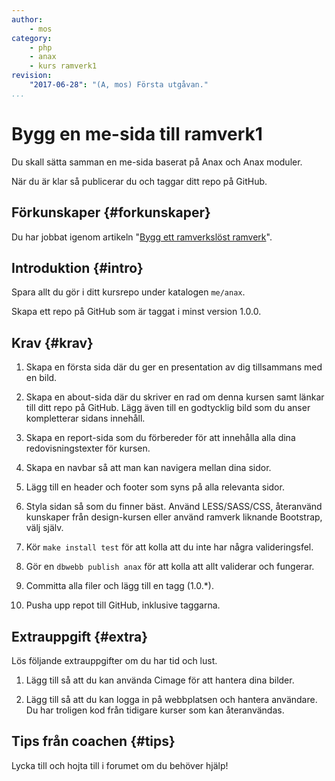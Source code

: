 ```yaml
---
author:
    - mos
category:
    - php
    - anax
    - kurs ramverk1
revision:
    "2017-06-28": "(A, mos) Första utgåvan."
...
```

Bygg en me-sida till ramverk1
===================================

Du skall sätta samman en me-sida baserat på Anax och Anax moduler.

När du är klar så publicerar du och taggar ditt repo på GitHub.

<!--more-->



Förkunskaper {#forkunskaper}
-----------------------

Du har jobbat igenom artikeln "[Bygg ett ramverkslöst ramverk](kunskap/bygg-ett-ramverkslost-ramverk)".



Introduktion {#intro}
-----------------------

Spara allt du gör i ditt kursrepo under katalogen `me/anax`.

Skapa ett repo på GitHub som är taggat i minst version 1.0.0.



Krav {#krav}
-----------------------

1. Skapa en första sida där du ger en presentation av dig tillsammans med en bild.

1. Skapa en about-sida där du skriver en rad om denna kursen samt länkar till ditt repo på GitHub. Lägg även till en godtycklig bild som du anser kompletterar sidans innehåll.

1. Skapa en report-sida som du förbereder för att innehålla alla dina redovisningstexter för kursen.

1. Skapa en navbar så att man kan navigera mellan dina sidor.

1. Lägg till en header och footer som syns på alla relevanta sidor.

1. Styla sidan så som du finner bäst. Använd LESS/SASS/CSS, återanvänd kunskaper från design-kursen eller använd ramverk liknande Bootstrap, välj själv.

1. Kör `make install test` för att kolla att du inte har några valideringsfel.

1. Gör en `dbwebb publish anax` för att kolla att allt validerar och fungerar.

1. Committa alla filer och lägg till en tagg (1.0.\*).

1. Pusha upp repot till GitHub, inklusive taggarna.



Extrauppgift {#extra}
-----------------------

Lös följande extrauppgifter om du har tid och lust.

1. Lägg till så att du kan använda Cimage för att hantera dina bilder.

1. Lägg till så att du kan logga in på webbplatsen och hantera användare. Du har troligen kod från tidigare kurser som kan återanvändas.



Tips från coachen {#tips}
-----------------------

Lycka till och hojta till i forumet om du behöver hjälp!
